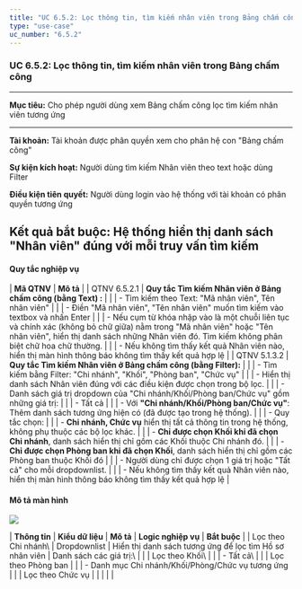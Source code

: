 ```yaml
---
title: "UC 6.5.2: Lọc thông tin, tìm kiếm nhân viên trong Bảng chấm công"
type: "use-case"
uc_number: "6.5.2"
---
```


### UC 6.5.2: Lọc thông tin, tìm kiếm nhân viên trong Bảng chấm công

  -----------------------------------------------------------------------------------------------------
  **Mục tiêu:**               Cho phép người dùng xem Bảng chấm công lọc tìm kiếm nhân viên tương ứng
  --------------------------- -------------------------------------------------------------------------
  **Tài khoản:**              Tài khoản được phân quyền xem cho phân hệ con "Bảng chấm công"

  **Sự kiện kích hoạt:**      Người dùng tìm kiếm Nhân viên theo text hoặc dùng Filter

  **Điều kiện tiên quyết:**   Người dùng login vào hệ thống với tài khoản có phân quyền tương ứng

  **Kết quả bắt buộc:**       Hệ thống hiển thị danh sách "Nhân viên" đúng với mỗi truy vấn tìm kiếm
  -----------------------------------------------------------------------------------------------------

#### Quy tắc nghiệp vụ

| **Mã QTNV** | **Mô tả** |
| QTNV 6.5.2.1 | **Quy tắc Tìm kiếm Nhân viên ở Bảng chấm công (bằng Text) :** |
|  | - Tìm kiếm theo Text: "Mã nhân viên", Tên nhân viên" |
|  | - Điền "Mã nhân viên", "Tên nhân viên" muốn tìm kiếm vào textbox và nhấn Enter |
|  | - Nếu cụm từ khóa nhập vào là một chuỗi liên tục và chính xác (không bỏ chữ giữa) nằm trong "Mã nhân viên" hoặc "Tên nhân viên", hiển thị danh sách những Nhân viên đó. Tìm kiếm không phân biệt chữ hoa chữ thường. |
|  | - Nếu không tìm thấy kết quả Nhân viên nào, hiển thị màn hình thông báo không tìm thấy kết quả hợp lệ |
| QTNV 5.1.3.2 | **Quy tắc Tìm kiếm Nhân viên ở Bảng chấm công (bằng Filter):** |
|  | - Tìm kiếm bằng Filter: "Chi nhánh", "Khối", "Phòng ban", "Chức vụ" |
|  | - Hiển thị danh sách Nhân viên đúng với các điều kiện được chọn trong bộ lọc. |
|  | - Danh sách giá trị dropdown của "Chi nhánh/Khối/Phòng ban/Chức vụ" gồm những giá trị: |
|  | - Tất cả |
|  | - Với **"Chi nhánh/Khối/Phòng ban/Chức vụ"**: Thêm danh sách tương ứng hiện có (đã được tạo trong hệ thống). |
|  | - Quy tắc chọn: |
|  | - **Chi nhánh, Chức vụ** hiển thị tất cả thông tin trong hệ thống, không phụ thuộc các bộ lọc khác. |
|  | - **Chỉ được chọn Khối khi đã chọn Chi nhánh**, danh sách hiển thị chỉ gồm các Khối thuộc Chi nhánh đó. |
|  | - **Chỉ được chọn Phòng ban khi đã chọn Khối**, danh sách hiển thị chỉ gồm các Phòng ban thuộc Khối đó |
|  | - Người dùng chỉ được chọn 1 giá trị hoặc \"Tất cả\" cho mỗi dropdownlist. |
|  | - Nếu không tìm thấy kết quả Nhân viên nào, hiển thị màn hình thông báo không tìm thấy kết quả hợp lệ |

#### Mô tả màn hình

![](media/image71.png)

| **Thông tin** | **Kiểu dữ liệu** | **Mô tả** | **Logic nghiệp vụ** | **Bắt buộc** |
| Lọc theo Chi nhánh\ | Dropdownlist | Hiển thị danh sách tương ứng để lọc tìm Hồ sơ nhân viên | Danh sách các giá trị:\ |  |
| Lọc theo Khối\ |  |  | - Tất cả\ |  |
| Lọc theo Phòng ban |  |  | - Danh mục Chi nhánh/Khối/Phòng/Chức vụ tương ứng |  |
| Lọc theo Chức vụ |  |  |  |  |
